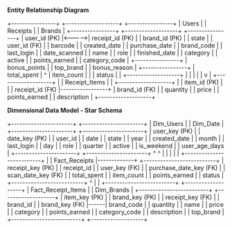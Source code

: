 **Entity Relationship Diagram**

+----------------+       +-------------------+       +----------------+
|     Users      |       |     Receipts      |       |     Brands     |
+----------------+       +-------------------+       +----------------+
| user_id (PK)   |<----->| receipt_id (PK)   |       | brand_id (PK)  |
| state          |       | user_id (FK)      |       | barcode        |
| created_date   |       | purchase_date     |       | brand_code     |
| last_login     |       | date_scanned      |       | name           |
| role           |       | finished_date     |       | category       |
| active         |       | points_earned     |       | category_code  |
+----------------+       | bonus_points      |       | top_brand      |
                         | bonus_reason      |       +----------------+
                         | total_spent       |               ^
                         | item_count        |               |
                         | status            |               |
                         +-------------------+               |
                                  |                          |
                                  |                          |
                                  v                          |
                         +-------------------+               |
                         | Receipt_Items     |               |
                         +-------------------+               |
                         | item_id (PK)      |               |
                         | receipt_id (FK)   |-----------------+
                         | brand_id (FK)     |
                         | quantity          |
                         | price             |
                         | points_earned     |
                         | description       |
                         +-------------------+


**Dimensional Data Model - Star Schema**

+----------------------+       +----------------------+
|     Dim_Users        |       |     Dim_Date         |
+----------------------+       +----------------------+
| user_key (PK)        |       | date_key (PK)        |
| user_id              |       | date                 |
| state                |       | year                 |
| created_date         |       | month                |
| last_login           |       | day                  |
| role                 |       | quarter              |
| active               |       | is_weekend           |
| user_age_days        |       +----------------------+
+----------------------+                ^
          ^                              |
          |                              |
          |                              |
+--------------------------+             |
|     Fact_Receipts        |-------------+
+--------------------------+
| receipt_key (PK)         |
| receipt_id               |
| user_key (FK)            |
| purchase_date_key (FK)   |
| scan_date_key (FK)       |
| total_spent              |
| item_count               |
| points_earned            |
| status                   |
+--------------------------+
          ^
          |
          |
+-------------------------+      +-------------------+
|   Fact_Receipt_Items    |      |   Dim_Brands      |
+-------------------------+      +-------------------+
| item_key (PK)           |      | brand_key (PK)    |
| receipt_key (FK)        |      | brand_id          |
| brand_key (FK)          |------| brand_code        |
| quantity                |      | name              |
| price                   |      | category          |
| points_earned           |      | category_code     |
| description             |      | top_brand         |
+-------------------------+      +-------------------+
